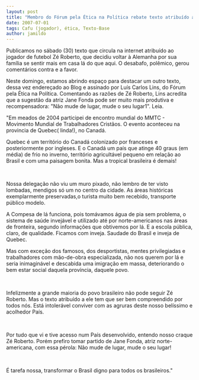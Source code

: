 ```yaml
---
layout: post
title: "Membro do Fórum pela Ética na Política rebate texto atribuído ao jogador Zé Roberto"
date: 2007-07-01
tags: Cafu (jogador), ética, Texto-Base
author: jamildo
---
```

Publicamos no s&aacute;bado (30) texto que circula na internet atribu&iacute;do ao jogador de futebol Z&eacute; Roberto, que decidiu voltar &agrave; Alemanha por sua fam&iacute;lia se sentir mais em casa l&aacute; do que aqui. O desabafo, pol&ecirc;mico, gerou coment&aacute;rios contra e a favor.

Neste domingo, estamos abrindo espa&ccedil;o para destacar um outro texto, dessa vez endere&ccedil;ado ao Blog e assinado por Lu&iacute;s Carlos Lins, do F&oacute;rum pela &Eacute;tica na Pol&iacute;tica. Comentando as raz&otilde;es de Z&eacute; Roberto, Lins acredita que a sugest&atilde;o da atriz Jane Fonda pode ser muito mais produtiva e recompensadora: "N&atilde;o mude de lugar, mude o seu lugar1". Leia.

"Em meados de 2004 participei de encontro mundial do MMTC - Movimento Mundial de Trabalhadores Crist&atilde;os. O evento aconteceu na provincia de Quebec( linda!), no Canad&aacute;.

Quebec &eacute; um territ&oacute;rio do Canad&aacute; colonizado por franceses e posteriormente por ingleses. E o Canad&aacute; um pa&iacute;s que atinge 40 graus (em m&eacute;dia) de frio no inverno, territ&oacute;rio agricult&aacute;vel pequeno em rela&ccedil;&atilde;o ao Brasil e com uma paisagem bonita. Mas a tropical brasileira &eacute; demais!

&nbsp;

Nossa delega&ccedil;&atilde;o n&atilde;o viu um muro pixado, n&atilde;o lembro de ter visto lombadas, mendigos s&oacute; um no centro da cidade. As &aacute;reas hist&oacute;ricas exemplarmente preservadas,o turista muito bem recebido, transporte p&uacute;blico modelo.

A Compesa de l&aacute; funciona, pois tom&aacute;vamos &aacute;gua de pia sem problema, o sistema de sa&uacute;de invej&aacute;vel e utilizado at&eacute; por norte-americanos nas &aacute;reas de fronteira, segundo informa&ccedil;&otilde;es que obtivemos por l&aacute;. E a escola p&uacute;blica, claro, de qualidade. Ficamos com inveja. Saudade do Brasil e inveja de Quebec.

Mas com exce&ccedil;&atilde;o dos famosos, dos desportistas, mentes privilegiadas e trabalhadores com m&atilde;o-de-obra especializada, n&atilde;o nos querem por l&aacute; e seria inimagin&aacute;vel e descabida uma imigra&ccedil;&atilde;o em massa, deteriorando o bem estar social daquela prov&iacute;ncia, daquele povo.

&nbsp;

Infelizmente a grande maioria do povo brasileiro n&atilde;o pode seguir Z&eacute; Roberto. Mas o texto atribu&iacute;do a ele tem que ser bem compreendido por todos n&oacute;s. Est&aacute; intoler&aacute;vel conviver com as agruras deste nosso bel&iacute;ssimo e acolhedor Pa&iacute;s.

&nbsp;

Por tudo que vi e tive acesso num Pa&iacute;s desenvolvido, entendo nosso craque Z&eacute; Roberto. Por&eacute;m prefiro tomar partido de Jane Fonda, atriz norte-americana, com essa p&eacute;rola: N&atilde;o mude de lugar, mude o seu lugar!

&nbsp;

&Eacute; tarefa nossa, transformar o Brasil digno para todos os brasileiros."